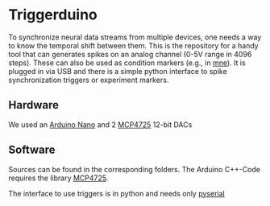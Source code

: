 # Triggerduino
To synchronize neural data streams from multiple devices, one needs a way to know the temporal shift between them. This is the repository for a handy tool that can generates spikes on an analog channel (0-5V range in 4096 steps). These can also be used as condition markers (e.g., in [mne](https://mne.tools/stable/index.html)). It is plugged in via USB and there is a simple python interface to spike synchronization triggers or experiment markers.

## Hardware
We used an [Arduino Nano](https://www.arduino.cc/en/pmwiki.php?n=Main/ArduinoBoardNano) and 2 [MCP4725](https://www.sparkfun.com/products/12918) 12-bit DACs

## Software
Sources can be found in the corresponding folders. The Arduino C++-Code requires the library [MCP4725](https://github.com/RobTillaart/MCP4725).

The interface to use triggers is in python and needs only [pyserial](https://github.com/pyserial/pyserial)
